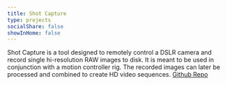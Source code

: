 ```yaml
---
title: Shot Capture
type: projects
socialShare: false
showInHome: false
---
```

Shot Capture is a tool designed to remotely control a DSLR camera and record single hi-resolution RAW images to disk. It is meant to be used in conjunction with a motion controller rig. The recorded images can later be processed and combined to create HD video sequences. [Github Repo](https://github.com/farrcraft/shot-capture)